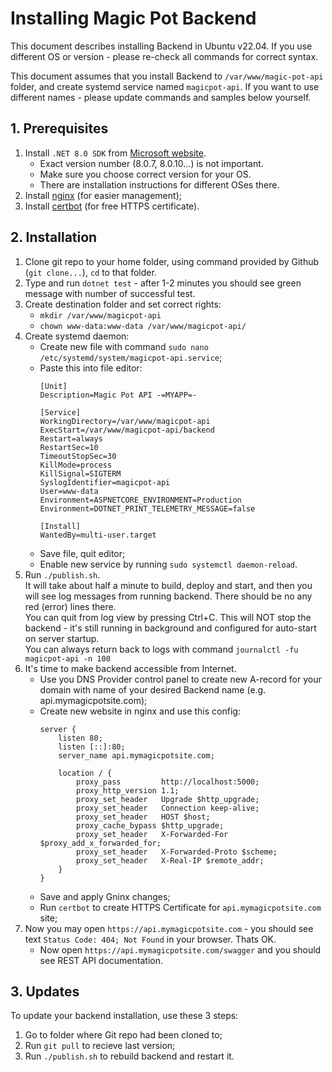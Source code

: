 # Installing Magic Pot Backend

This document describes installing Backend in Ubuntu v22.04. If you use different OS or version - please re-check all commands for correct syntax.

This document assumes that you install Backend to `/var/www/magic-pot-api` folder, and create systemd service named `magicpot-api`. If you want to use different names - please update commands and samples below yourself.

## 1. Prerequisites

1. Install `.NET 8.0 SDK` from [Microsoft website](https://dotnet.microsoft.com/ru-ru/download).
    * Exact version number (8.0.7, 8.0.10...) is not important.
    * Make sure you choose correct version for your OS.
    * There are installation instructions for different OSes there.
2. Install [nginx](https://nginx.org/) (for easier management);
3. Install [certbot](https://certbot.eff.org/) (for free HTTPS certificate).

## 2. Installation

1. Clone git repo to your home folder, using command provided by Github (`git clone...`), `cd` to that folder.
2. Type and run `dotnet test` - after 1-2 minutes you should see green message with number of successful test.
3. Create destination folder and set correct rights:
    * `mkdir /var/www/magicpot-api`
    * `chown www-data:www-data /var/www/magicpot-api/`
4. Create systemd daemon:
    * Create new file with command `sudo nano /etc/systemd/system/magicpot-api.service`; 
    * Paste this into file editor:
        ```
        [Unit]
        Description=Magic Pot API -=MYAPP=-

        [Service]
        WorkingDirectory=/var/www/magicpot-api
        ExecStart=/var/www/magicpot-api/backend
        Restart=always
        RestartSec=10
        TimeoutStopSec=30
        KillMode=process
        KillSignal=SIGTERM
        SyslogIdentifier=magicpot-api
        User=www-data
        Environment=ASPNETCORE_ENVIRONMENT=Production
        Environment=DOTNET_PRINT_TELEMETRY_MESSAGE=false

        [Install]
        WantedBy=multi-user.target
        ```
    * Save file, quit editor;
    * Enable new service by running `sudo systemctl daemon-reload`.
5. Run `./publish.sh`. \
    It will take about half a minute to build, deploy and start, and then you will see log messages from running backend. There should be no any red (error) lines there. \
    You can quit from log view by pressing Ctrl+C. This will NOT stop the backend - it's still running in background and configured for auto-start on server startup. \
    You can always return back to logs with command `journalctl -fu magicpot-api -n 100`
6. It's time to make backend accessible from Internet.
    * Use you DNS Provider control panel to create new A-record for your domain with name of your desired Backend name (e.g. api.mymagicpotsite.com);
    * Create new website in nginx and use this config:
        ```
        server {
            listen 80;
            listen [::]:80;
            server_name api.mymagicpotsite.com;

            location / {
                proxy_pass         http://localhost:5000;
                proxy_http_version 1.1;
                proxy_set_header   Upgrade $http_upgrade;
                proxy_set_header   Connection keep-alive;
                proxy_set_header   HOST $host;
                proxy_cache_bypass $http_upgrade;
                proxy_set_header   X-Forwarded-For $proxy_add_x_forwarded_for;
                proxy_set_header   X-Forwarded-Proto $scheme;
                proxy_set_header   X-Real-IP $remote_addr;
            }
        }
        ```
    * Save and apply Gninx changes;
    * Run `certbot` to create HTTPS Certificate for `api.mymagicpotsite.com` site;
7. Now you may open `https://api.mymagicpotsite.com` - you should see text `Status Code: 404; Not Found` in your browser. Thats OK.
    * Now open `https://api.mymagicpotsite.com/swagger` and you should see REST API documentation. 

## 3. Updates

To update your backend installation, use these 3 steps:

1. Go to folder where Git repo had been cloned to;
2. Run `git pull` to recieve last version;
3. Run `./publish.sh` to rebuild backend and restart it.